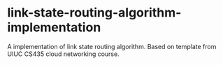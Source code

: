 # link-state-routing-algorithm-implementation
A implementation of link state routing algorithm. Based on template from UIUC CS435 cloud networking course.
